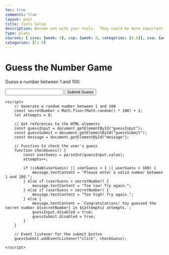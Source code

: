 ```yaml
---
toc: true
comments: true
layout: post
title: Tools Setup
description: Become one with your tools.  They could be more important than code, code, coding.
type: plans
courses: { csse: {week: 0}, csp: {week: 0, categories: [4.A]}, csa: {week: 0} }
categories: [C1.4]
---
```


<!DOCTYPE html>
<html>
<head>
    <title>Guess the Number Game</title>
</head>
<body>
    <h1>Guess the Number Game</h1>
    <p>Guess a number between 1 and 100:</p>
    <input type="number" id="guessInput">
    <input type="submit" value="Submit Guess" id="guessSubmit">
    <p id="message"></p>
    
    <script>
        // Generate a random number between 1 and 100
        const secretNumber = Math.floor(Math.random() * 100) + 1;
        let attempts = 0;

        // Get references to the HTML elements
        const guessInput = document.getElementById("guessInput");
        const guessSubmit = document.getElementById("guessSubmit");
        const message = document.getElementById("message");

        // Function to check the user's guess
        function checkGuess() {
            const userGuess = parseInt(guessInput.value);
            attempts++;

            if (isNaN(userGuess) || userGuess < 1 || userGuess > 100) {
                message.textContent = "Please enter a valid number between 1 and 100.";
            } else if (userGuess < secretNumber) {
                message.textContent = "Too low! Try again.";
            } else if (userGuess > secretNumber) {
                message.textContent = "Too high! Try again.";
            } else {
                message.textContent = `Congratulations! You guessed the secret number ${secretNumber} in ${attempts} attempts.`;
                guessInput.disabled = true;
                guessSubmit.disabled = true;
            }
        }

        // Event listener for the submit button
        guessSubmit.addEventListener("click", checkGuess);

    </script>
</body>
</html>
